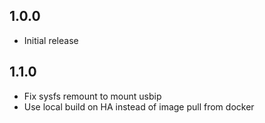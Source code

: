 <!-- https://developers.home-assistant.io/docs/add-ons/presentation#keeping-a-changelog -->

## 1.0.0

- Initial release

## 1.1.0

- Fix sysfs remount to mount usbip
- Use local build on HA instead of image pull from docker
